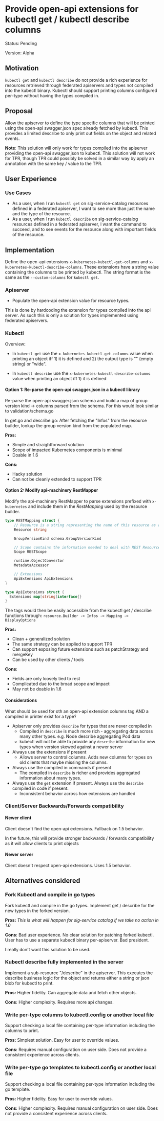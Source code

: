 # Provide open-api extensions for kubectl get / kubectl describe columns

Status: Pending

Version: Alpha

## Motivation

`kubectl get` and `kubectl describe` do not provide a rich experience
for resources retrieved through federated apiservers and types not
compiled into the kubectl binary.  Kubectl should support printing
columns configured per-type without having the types compiled in.

## Proposal

Allow the apiserver to define the type specific columns that will be
printed using the open-api swagger.json spec already fetched by kubectl.
This provides a limited describe to only print out fields on the object
and related events.

**Note:** This solution will only work for types compiled into the apiserver
providing the open-api swagger.json to kubectl.  This solution will
not work for TPR, though TPR could possibly be solved in a similar
way by apply an annotation with the same key / value to the TPR.

## User Experience

### Use Cases

- As a user, when I run `kubectl get` on sig-service-catalog resources
  defined in a federated apiserver, I want to see more than just the
  name and the type of the resource.
- As a user, when I run `kubectl describe` on sig-service-catalog
  resources defined in a federated apiserver, I want the command
  to succeed, and to see events for the resource along with important
  fields of the resource.

## Implementation

Define the open-api extensions `x-kubernetes-kubectl-get-columns` and
`x-kubernetes-kubectl-describe-columns`.  These extensions have a
string value containing the columns to be printed by kubectl.  The
string format is the same as the `--custom-columns` for `kubectl get`.

### Apiserver

- Populate the open-api extension value for resource types.

This is done by hardcoding the extension for types compiled into
the api server.  As such this is only a solution for types
implemented using federated apiservers.

### Kubectl

Overview:

- In `kubectl get` use the `x-kubernetes-kubectl-get-columns` value
  when printing an object iff 1) it is defined and 2) the output type
  is "" (empty string) or "wide".

- In `kubectl describe` use the `x-kubernetes-kubectl-describe-columns` value
  when printing an object iff 1) it is defined


#### Option 1: Re-parse the open-api swagger.json in a kubectl library

Re-parse the open-api swagger.json schema and build a map of group version kind -> columns
parsed from the schema.  For this would look similar to validation/schema.go

In get.go and describe.go: After fetching the "Infos" from the
resource builder, lookup the group version kind from the populated map.

**Pros:**
  - Simple and straightforward solution
  - Scope of impacted Kubernetes components is minimal
  - Doable in 1.6

**Cons:**
  - Hacky solution
  - Can not be cleanly extended to support TPR

#### Option 2: Modify api-machinery RestMapper

Modify the api-machinery RestMapper to parse extensions prefixed
with `x-kubernetes` and include them in the *RestMapping* used by the resource builder.

```go
type RESTMapping struct {
	// Resource is a string representing the name of this resource as a REST client would see it
	Resource string

	GroupVersionKind schema.GroupVersionKind

	// Scope contains the information needed to deal with REST Resources that are in a resource hierarchy
	Scope RESTScope

	runtime.ObjectConvertor
	MetadataAccessor

    // Extensions
    ApiExtensions ApiExtensions
}

type ApiExtensions struct {
  Extensions map[string]interface{}
}
```

The tags would then be easily accessible from the kubectl get / describe
functions through:  `resource.Builder -> Infos -> Mapping -> DisplayOptions`

**Pros:**
  - Clean + generalized solution
  - The same strategy can be applied to support TPR
  - Can support exposing future extensions such as patchStrategy and mergeKey
  - Can be used by other clients / tools

**Cons:**
  - Fields are only loosely tied to rest
  - Complicated due to the broad scope and impact
  - May not be doable in 1.6

#### Considerations

What should be used for oth an open-api extension columns tag AND a
compiled in printer exist for a type?

- Apiserver only provides `describe` for types that are never compiled in
  - Compiled in `describe` is much more rich - aggregating data across many other types.
    e.g. Node describe aggregating Pod data
  - kubectl will not be able to provide any `describe` information for new types when version skewed against a newer server
- Always use the extensions if present
  - Allows server to control columns.  Adds new columns for types on old clients that maybe missing the columns.
- Always use the compiled in commands if present
  - The compiled in `describe` is richer and provides aggregated information about many types.
- Always use the `get` extension if present.  Always use the `describe` compiled in code if present.
  - Inconsistent behavior across how extensions are handled

### Client/Server Backwards/Forwards compatibility

#### Newer client

Client doesn't find the open-api extensions.  Fallback on 1.5 behavior.

In the future, this will provide stronger backwards / forwards compatibility
as it will allow clients to print objects

#### Newer server

Client doesn't respect open-api extensions.  Uses 1.5 behavior.

## Alternatives considered

### Fork Kubectl and compile in go types

Fork kubectl and compile in the go types.  Implement get / describe
for the new types in the forked version.

**Pros:** *This is what will happen for sig-service catalog if we take no action in 1.6*

**Cons:** Bad user experience.  No clear solution for patching forked kubectl.
User has to use a separate kubectl binary per-apiserver.  Bad president.

I really don't want this solution to be used.

### Kubectl describe fully implemented in the server

Implement a sub-resource "/describe" in the apiserver.  This executes
the describe business logic for the object and returns either a string
or json blob for kubectl to print.

**Pros:** Higher fidelity.  Can aggregate data and fetch other objects.

**Cons:** Higher complexity.  Requires more api changes.

### Write per-type columns to kubectl.config or another local file

Support checking a local file containing per-type information including
the columns to print.

**Pros:** Simplest solution.  Easy for user to override values.

**Cons:** Requires manual configuration on user side.  Does not provide a consistent experience across clients.

### Write per-type go templates to kubectl.config or another local file

Support checking a local file containing per-type information including
the go template.

**Pros:** Higher fidelity.  Easy for user to override values.

**Cons:** Higher complexity. Requires manual configuration on user side.  Does not provide a consistent experience across clients.
